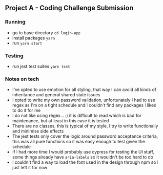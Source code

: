 ## Project A - Coding Challenge Submission

### Running 
* go to base directory `cd login-app`
* install packages `yarn`
* run `yarn start`

### Testing
* run jest test suites `yarn test`

### Notes on tech
* I've opted to use emotion for all styling, that way I can avoid all kinds of inheritance and general shared state issues
* I opted to write my own password validation, unfortunately I had to use regex as I'm on a tight schedule and I couldn't find any packages I liked to do it for me
* I do not like using regex... :) it is difficult to read which is bad for maintenance, but at least in this case it is tested
* There are no classes, this is typical of my style, I try to write functionally and minimise side effects
* The jest tests only cover the logic around password acceptance criteria, this was all pure functions so it was easy enough to test given the schedule
* If I had more time I would probably use cypress for testing the UI stuff, some things already have `aria-labels` so it wouldn't be too hard to do
* I couldn't find a way to load the font used in the design through npm so I just left it for now

